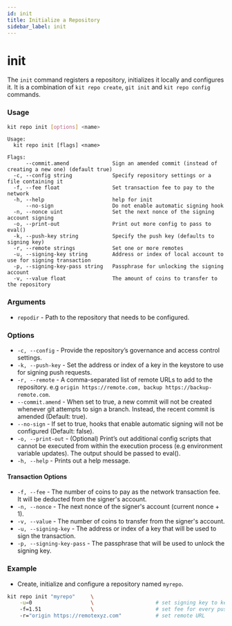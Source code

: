 ```yaml
---
id: init
title: Initialize a Repository
sidebar_label: init
---
```


# init

The `init` command registers a repository, initializes it locally and configures it. It is a combination of `kit repo create`, `git init` and `kit repo config` commands.

### Usage

```bash
kit repo init [options] <name>
```

```text
Usage:
  kit repo init [flags] <name>

Flags:
      --commit.amend              Sign an amended commit (instead of creating a new one) (default true)
  -c, --config string             Specify repository settings or a file containing it
  -f, --fee float                 Set transaction fee to pay to the network
  -h, --help                      help for init
      --no-sign                   Do not enable automatic signing hook
  -n, --nonce uint                Set the next nonce of the signing account signing
  -o, --print-out                 Print out more config to pass to eval()
  -k, --push-key string           Specify the push key (defaults to signing key)
  -r, --remote strings            Set one or more remotes
  -u, --signing-key string        Address or index of local account to use for signing transaction
  -p, --signing-key-pass string   Passphrase for unlocking the signing account
  -v, --value float               The amount of coins to transfer to the repository
```

### Arguments

* `repodir` - Path to the repository that needs to be configured.

### Options

* `-c, --config` - Provide the repository’s governance and access control settings.
* `-k, --push-key` - Set the address or index of a key in the keystore to use for signing push requests.
* `-r, --remote` - A comma-separated list of remote URLs to add to the repository. e.g `origin https://remote.com, backup https://backup-remote.com`.
* `--commit.amend` - When set to true, a new commit will not be created whenever git attempts to sign a branch. Instead, the recent commit is amended \(Default: true\).
* `--no-sign` - If set to true, hooks that enable automatic signing will not be configured \(Default: false\).
* `-o, --print-out` - \(Optional\) Print’s out additional config scripts that cannot be executed from within the execution process \(e.g environment variable updates\). The output should be passed to eval\(\).  
* `-h, --help` - Prints out a help message.

#### Transaction Options

* `-f, --fee` - The number of coins to pay as the network transaction fee. It will be deducted from the signer's account.
* `-n, --nonce` - The next nonce of the signer's account \(current nonce +  1\). 
* `-v, --value` - The number of coins to transfer from the signer's account.
* `-u, --signing-key` - The address or index of a key that will be used to sign the transaction.
* `-p, --signing-key-pass` - The passphrase that will be used to unlock the signing key.

### Example

*  Create, initialize and configure a repository named `myrepo`.

```bash
kit repo init "myrepo"     \
    -u=0                   \                    # set signing key to key at index 0
    -f=1.51                \                    # set fee for every push to 1.51 coins
    -r="origin https://remotexyz.com"           # set remote URL
```

